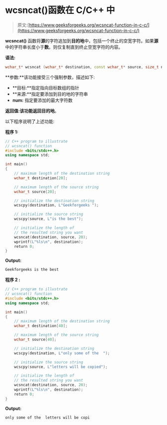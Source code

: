 # wcsncat()函数在 C/C++ 中

> 原文:[https://www.geeksforgeeks.org/wcsncat-function-in-c-c/](https://www.geeksforgeeks.org/wcsncat-function-in-c-c/)

**wcsncat()** 函数将**源**的字符追加到**目的地**中，包括一个终止的空宽字符。如果**源**中的字符串长度小于**数**。则仅复制直到终止空宽字符的内容。

**语法:**

```cpp
wchar_t* wcsncat (wchar_t* destination, const wchar_t* source, size_t num)
```

**参数:**该功能接受三个强制参数，描述如下:

*   **目标:**指定指向目标数组的指针
*   **来源:**指定要添加到目的地的字符串
*   **num:** 指定要添加的最大字符数

**返回值:**该功能返回**目的地**。

以下程序说明了上述功能:

**程序 1:**

```cpp
// C++ program to illustrate
// wcsncat() function
#include <bits/stdc++.h>
using namespace std;

int main()
{
    // maximum length of the destination string
    wchar_t destination[20];

    // maximum length of the source string
    wchar_t source[20];

    // initialize the destination string
    wcscpy(destination, L"Geekforgeeks ");

    // initialize the source string
    wcscpy(source, L"is the best");

    // initialize the length of
    // the resulted string you want
    wcsncat(destination, source, 20);
    wprintf(L"%ls\n", destination);
    return 0;
}
```

**Output:**

```cpp
Geekforgeeks is the best

```

**程序 2 :**

```cpp
// C++ program to illustrate
// wcsncat() function
#include <bits/stdc++.h>
using namespace std;

int main()
{
    // maximum length of the destination string
    wchar_t destination[40];

    // maximum length of the source string
    wchar_t source[40];

    // initialize the destination string
    wcscpy(destination, L"only some of the  ");

    // initialize the source string
    wcscpy(source, L"letters will be copied");

    // initialize the length of
    // the resulted string you want
    wcsncat(destination, source, 20);
    wprintf(L"%ls\n", destination);
    return 0;
}
```

**Output:**

```cpp
only some of the  letters will be copi

```